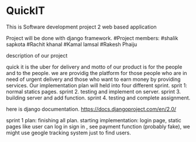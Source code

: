 # QuickIT
This is Software development project 2 web based application

Project will be done with django framework.
#Project members:
#shalik sapkota
#Rachit khanal
#Kamal lamsal
#Rakesh Phaiju

description of our project

quick it is the uber for delivery and motto of our product is for the people and to the people. we are providig the platform for those people who are in need of urgent delivery and those who want to earn money by providing services.
Our implementation plan will held into four different sprint.
sprit 1: normal statics pages.
sprint 2. testing and implement on server.
sprint 3. building server and add function.
sprint 4. testing and complete assignment.


here is django documentation.
https://docs.djangoproject.com/en/2.0/

sprint 1 plan:
finishing all plan.
starting implementation: login page, static pages like user can log in sign in , see payment function (probably fake), we might use geogle tracking system just to find users.

